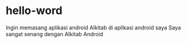# hello-word
Ingin memasang aplikasi android Alkitab di aplikasi android saya
Saya sangat senang dengan Alkitab Android
